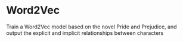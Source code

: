 # Word2Vec
Train a Word2Vec model based on the novel Pride and Prejudice, and output the explicit and implicit relationships between characters
